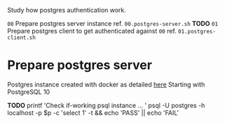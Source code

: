 Study how postgres authentication work.
 
`00` Prepare postgres server instance ref. `00.postgres-server.sh`
**TODO** `01` Prepare postgres client to get authenticated against `00` ref. `01.postgres-client.sh`


# Prepare postgres server
Postgres instance created with docker as detailed [here](https://github.com/namgivu/postgres-docker)
Starting with PostgreSQL 10 


**TODO**
printf 'Check if-working psql instance ... '
psql -U postgres -h localhost -p $p -c 'select 1' -t && echo 'PASS' || echo 'FAIL'
